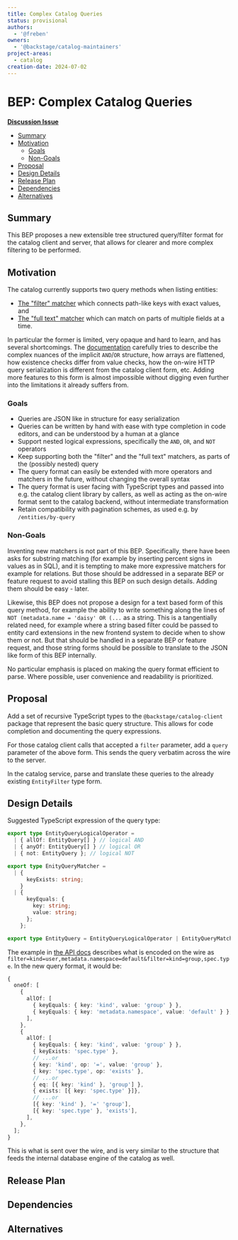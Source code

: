 ```yaml
---
title: Complex Catalog Queries
status: provisional
authors:
  - '@freben'
owners:
  - '@backstage/catalog-maintainers'
project-areas:
  - catalog
creation-date: 2024-07-02
---
```


<!--
**Note:** When your BEP is complete, all these pre-existing comments should be removed

When editing BEPs, aim for tightly-scoped, single-topic PRs to keep discussions focused. If you disagree with what is already in a document, open a new PR with suggested changes.
-->

# BEP: Complex Catalog Queries

<!-- Before merging the initial BEP PR, create a feature issue and update the below link. You can wait with this step until the BEP is ready to be merged. -->

[**Discussion Issue**](https://github.com/backstage/backstage/issues/NNNNN)

- [Summary](#summary)
- [Motivation](#motivation)
  - [Goals](#goals)
  - [Non-Goals](#non-goals)
- [Proposal](#proposal)
- [Design Details](#design-details)
- [Release Plan](#release-plan)
- [Dependencies](#dependencies)
- [Alternatives](#alternatives)

## Summary

<!--
The summary of the BEP is a few paragraphs long and give a high-level overview of the features to be implemented. It should be possible to read *only* the summary and understand what the BEP is proposing to accomplish and what impact it has for users.
-->

This BEP proposes a new extensible tree structured query/filter format for the catalog client and server, that allows for clearer and more complex filtering to be performed.

## Motivation

<!--
This section is for explicitly listing the motivation, goals, and non-goals of
this BEP. Describe why the change is important and the benefits to users.
-->

The catalog currently supports two query methods when listing entities:

- [The "filter" matcher](https://backstage.io/docs/features/software-catalog/software-catalog-api#filtering) which connects path-like keys with exact values, and
- [The "full text" matcher](https://backstage.io/docs/features/software-catalog/software-catalog-api#full-text-filtering) which can match on parts of multiple fields at a time.

In particular the former is limited, very opaque and hard to learn, and has several shortcomings. The [documentation](https://backstage.io/docs/features/software-catalog/software-catalog-api) carefully tries to describe the complex nuances of the implicit `AND`/`OR` structure, how arrays are flattened, how existence checks differ from value checks, how the on-wire HTTP query serialization is different from the catalog client form, etc. Adding more features to this form is almost impossible without digging even further into the limitations it already suffers from.

### Goals

<!--
List the specific goals of the BEP. What is it trying to achieve? How will we
know that this has succeeded?
-->

- Queries are JSON like in structure for easy serialization
- Queries can be written by hand with ease with type completion in code editors, and can be understood by a human at a glance
- Support nested logical expressions, specifically the `AND`, `OR`, and `NOT` operators
- Keep supporting both the "filter" and the "full text" matchers, as parts of the (possibly nested) query
- The query format can easily be extended with more operators and matchers in the future, without changing the overall syntax
- The query format is user facing with TypeScript types and passed into e.g. the catalog client library by callers, as well as acting as the on-wire format sent to the catalog backend, without intermediate transformation
- Retain compatibility with pagination schemes, as used e.g. by `/entities/by-query`

### Non-Goals

<!--
What is out of scope for this BEP? Listing non-goals helps to focus discussion
and make progress.
-->

Inventing new matchers is not part of this BEP. Specifically, there have been asks for substring matching (for example by inserting percent signs in values as in SQL), and it is tempting to make more expressive matchers for example for relations. But those should be addressed in a separate BEP or feature request to avoid stalling this BEP on such design details. Adding them should be easy - later.

Likewise, this BEP does not propose a design for a text based form of this query method, for example the ability to write something along the lines of `NOT (metadata.name = 'daisy' OR (...` as a string. This is a tangentially related need, for example where a string based filter could be passed to entity card extensions in the new frontend system to decide when to show them or not. But that should be handled in a separate BEP or feature request, and those string forms should be possible to translate to the JSON like form of this BEP internally.

No particular emphasis is placed on making the query format efficient to parse. Where possible, user convenience and readability is prioritized.

## Proposal

<!--
This is where we get down to the specifics of what the proposal actually is.
This should have enough detail that reviewers can understand exactly what
you're proposing, but should not include things like API designs or
implementation.
-->

Add a set of recursive TypeScript types to the `@backstage/catalog-client` package that represent the basic query structure. This allows for code completion and documenting the query expressions.

For those catalog client calls that accepted a `filter` parameter, add a `query` parameter of the above form. This sends the query verbatim across the wire to the server.

In the catalog service, parse and translate these queries to the already existing `EntityFilter` type form.

## Design Details

<!--
This section should contain enough information that the specifics of your
change are understandable. This may include API specs or even code snippets.
If there's any ambiguity about HOW your proposal will be implemented, this is the place to discuss them.
-->

Suggested TypeScript expression of the query type:

```ts
export type EntityQueryLogicalOperator =
  | { allOf: EntityQuery[] } // logical AND
  | { anyOf: EntityQuery[] } // logical OR
  | { not: EntityQuery }; // logical NOT

export type EnityQueryMatcher =
  | {
      keyExists: string;
    }
  | {
      keyEquals: {
        key: string;
        value: string;
      };
    };

export type EntityQuery = EntityQueryLogicalOperator | EntityQueryMatcher;
```

The example in [the API docs](https://backstage.io/docs/features/software-catalog/software-catalog-api/#filtering) describes what is encoded on the wire as `filter=kind=user,metadata.namespace=default&filter=kind=group,spec.type`. In the new query format, it would be:

```ts
{
  oneOf: [
    {
      allOf: [
        { keyEquals: { key: 'kind', value: 'group' } },
        { keyEquals: { key: 'metadata.namespace', value: 'default' } },
      ],
    },
    {
      allOf: [
        { keyEquals: { key: 'kind', value: 'group' } },
        { keyExists: 'spec.type' },
        // ...or
        { key: 'kind', op: '=', value: 'group' },
        { key: 'spec.type', op: 'exists' },
        // ...or
        { eq: [{ key: 'kind' }, 'group'] },
        { exists: [{ key: 'spec.type' }]},
        // ...or
        [{ key: 'kind' }, '=' 'group'],
        [{ key: 'spec.type' }, 'exists'],
      ],
    },
  ];
}
```

This is what is sent over the wire, and is very similar to the structure that feeds the internal database engine of the catalog as well.

## Release Plan

<!--
This section should describe the rollout process for any new features. It must take our version policies into account and plan for a phased rollout if this change affects any existing stable APIs.

If there is any particular feedback to be gathered during the rollout, this should be described here as well.
-->

## Dependencies

<!--
List any dependencies that this work has on other BEPs or features.
-->

## Alternatives

<!--
What other approaches did you consider, and why did you rule them out? These do
not need to be as detailed as the proposal, but should include enough
information to express the idea and why it was not acceptable.
-->
